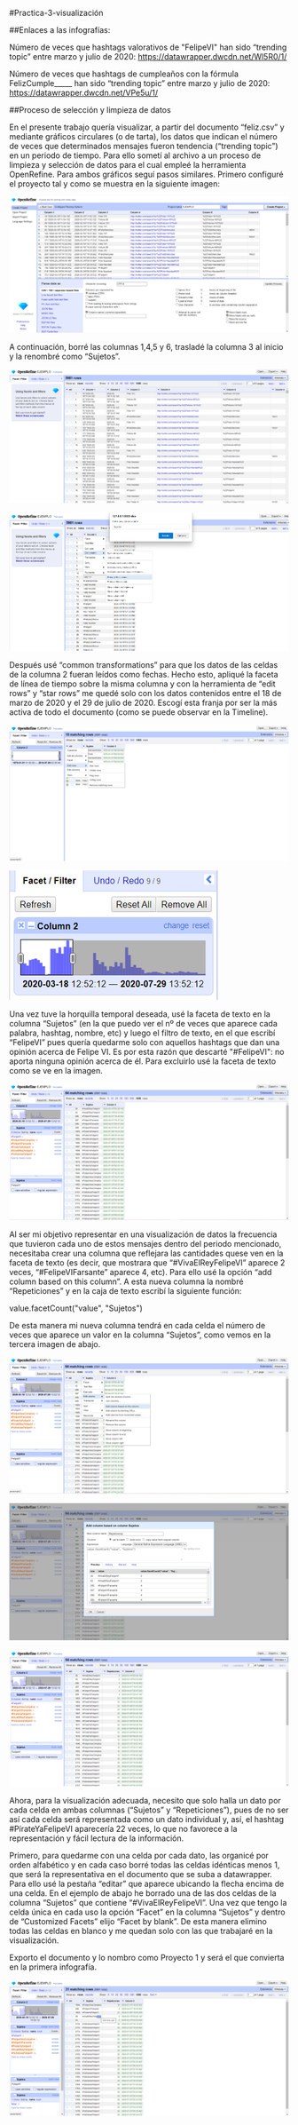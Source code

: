 #Practica-3-visualización

##Enlaces a las infografías:

Número de veces que hashtags valorativos de "FelipeVI" han sido “trending topic” entre marzo y julio de 2020: https://datawrapper.dwcdn.net/Wl5R0/1/

Número de veces que hashtags de cumpleaños con la fórmula FelizCumple_____ han sido “trending topic” entre marzo y julio de 2020: https://datawrapper.dwcdn.net/VPe5u/1/

##Proceso de selección y limpieza de datos


En el presente trabajo quería visualizar, a partir del documento “feliz.csv” y mediante gráficos circulares (o de tarta), los datos que indican el número de veces que determinados mensajes fueron tendencia (“trending topic”) en un periodo de tiempo. Para ello sometí al archivo a un proceso de limpieza y selección de datos para el cual empleé la herramienta OpenRefine.
Para ambos gráficos seguí pasos similares. Primero configuré el proyecto tal y como se muestra en la siguiente imagen:

![Imagen 1](imagenes/imagen-1-practica-3.png)

A continuación, borré las columnas 1,4,5 y 6, trasladé la columna 3 al inicio y la renombré como “Sujetos”.

![Imagen 2](imagenes/imagen-2-practica-3.png)

![Imagen 3](imagenes/imagen-3-practica-3.png)

Después usé “common transformations” para que los datos de las celdas de la columna 2 fueran leídos como fechas. Hecho esto, apliqué la faceta de línea de tiempo sobre la misma columna 
y con la herramienta de “edit rows” y “star rows” me quedé solo con los datos contenidos entre el 18 de marzo de 2020 y el 29 de julio de 2020. Escogí esta franja por ser la más activa 
de todo el documento (como se puede observar en la Timeline).

![Imagen 4](imagenes/imagen-4-practica-3.png)

![Imagen 5](imagenes/imagen-5-practica-3.png)


Una vez tuve la horquilla temporal deseada, usé la faceta de texto en la columna “Sujetos” (en la que puedo ver el nº de veces que aparece cada palabra, hashtag, nombre, etc) 
y luego el filtro de texto, en el que escribí “FelipeVI” pues quería quedarme solo con aquellos hashtags que dan una opinión acerca de Felipe VI. Es por esta razón que descarté "#FelipeVI": 
no aporta ninguna opinión acerca de él. Para excluirlo usé la faceta de texto como se ve en la imagen.

![Imagen 6](imagenes/imagen-6-practica-3.png)

Al ser mi objetivo representar en una visualización de datos la frecuencia que tuvieron cada uno de estos mensajes dentro del periodo mencionado, necesitaba crear una columna 
que reflejara las cantidades quese ven en la faceta de texto (es decir, que mostrara que “#VivaElReyFelipeVI” aparece 2 veces, “#FelipeVIFarsante” aparece 4, etc). Para ello usé 
la opción “add column based on this column”. A esta nueva columna la nombré “Repeticiones” y en la caja de texto escribí la siguiente función:

value.facetCount("value", "Sujetos")

De esta manera mi nueva columna tendrá en cada celda el número de veces que aparece un valor en la columna “Sujetos”, como vemos en la tercera imagen de abajo.


![Imagen 7](imagenes/imagen-7-practica-3.png)


![Imagen 8](imagenes/imagen-8-practica-3.png)


![Imagen 9](imagenes/imagen-9-practica-3.png)



Ahora, para la visualización adecuada, necesito que solo halla un dato por cada celda en ambas columnas (“Sujetos” y “Repeticiones”), pues de no ser así cada celda será representada como un dato individual y, así, el hashtag #PírateYaFelipeVI aparecería 22 veces, lo que no favorece a la representación y fácil lectura de la información.

Primero, para quedarme con una celda por cada dato, las organicé por orden alfabético y en cada caso borré todas las celdas idénticas menos 1, que será la representativa en el documento que se suba a datawrapper. Para ello usé la pestaña “editar” que aparece ubicando la flecha encima de una celda. En el ejemplo de abajo he borrado una de las dos celdas de la columna “Sujetos” que contiene “#VivaElReyFelipeVI”. Una vez que tengo la celda única en cada uso la opción “Facet” en la columna “Sujetos” y dentro de “Customized Facets” elijo “Facet by blank”. De esta manera elimino todas las celdas en blanco y me quedan solo con las que trabajaré en la visualización.

Exporto el documento y lo nombro como Proyecto 1 y será el que convierta en la primera infografía.

![Imagen 10](imagenes/imagen-10-practica-3.png)

